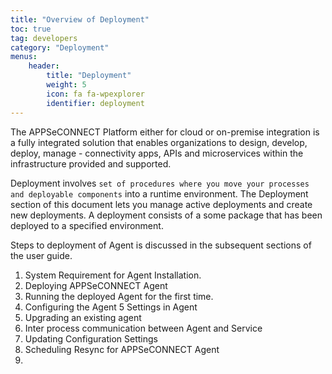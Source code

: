 ```yaml
---
title: "Overview of Deployment"
toc: true
tag: developers
category: "Deployment"
menus: 
    header:
        title: "Deployment"
        weight: 5
        icon: fa fa-wpexplorer
        identifier: deployment               
---
```


The APPSeCONNECT Platform either for cloud or on-premise integration is a fully integrated solution that enables 
organizations to design, develop, deploy, manage - connectivity apps, APIs and microservices within 
the infrastructure provided and supported.

Deployment involves `set of procedures where you move your processes and deployable components` into a runtime environment. 
The Deployment section of this document lets you manage active deployments and create new deployments. 
A deployment consists of a some package that has been deployed to a specified environment.

Steps to deployment of Agent is discussed in the subsequent sections of the user guide.

1. System Requirement for Agent Installation. 
2. Deploying APPSeCONNECT Agent
2. Running the deployed Agent for the first time.
4. Configuring the Agent
5  Settings in Agent
3. Upgrading an existing agent
4. Inter process communication between Agent and Service
5. Updating Configuration Settings
8. Scheduling Resync for APPSeCONNECT Agent
9. 
